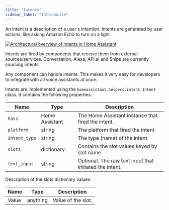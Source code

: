 ```yaml
---
title: "Intents"
sidebar_label: "Introductie"
---
```


An intent is a description of a user's intention. Intents are generated by user actions, like asking Amazon Echo to turn on a light.

<a href='https://docs.google.com/drawings/d/1i9AsOQNCBCaeM14QwEglZizV0lZiWKHZgroZc9izB0E/edit'>
  <img
    src='/img/en/intents/overview.png'
    alt='Architectural overview of intents in Home Assistant'
  />
</a>

Intents are fired by components that receive them from external sources/services. Conversation, Alexa, API.ai and Snips are currently sourcing intents.

Any component can handle intents. This makes it very easy for developers to integrate with all voice assistants at once.

Intents are implemented using the `homeassistant.helpers.intent.Intent` class. It contains the following properties:

| Name          | Type           | Description                                             |
| ------------- | -------------- | ------------------------------------------------------- |
| `hass`        | Home Assistant | The Home Assistant instance that fired the intent.      |
| `platform`    | string         | The platform that fired the intent                      |
| `intent_type` | string         | The type (name) of the intent                           |
| `slots`       | dictionary     | Contains the slot values keyed by slot name.            |
| `text_input`  | string         | Optional. The raw text input that initiated the intent. |

Description of the slots dictionary values.

| Name  | Type     | Description        |
| ----- | -------- | ------------------ |
| Value | anything | Value of the slot. |